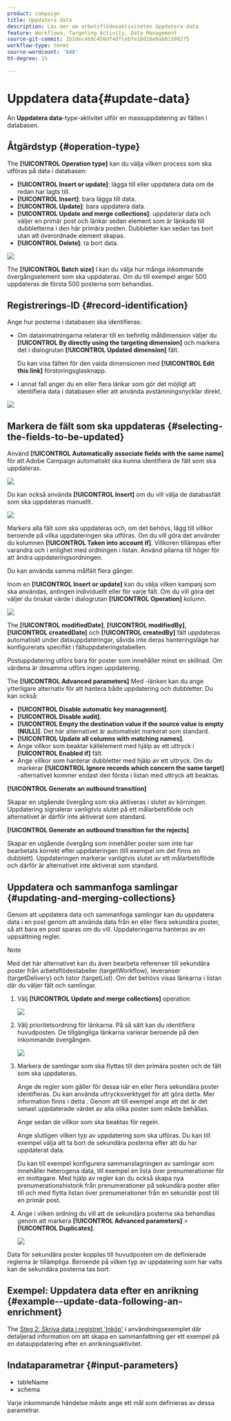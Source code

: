 ```yaml
---
product: campaign
title: Uppdatera data
description: Läs mer om arbetsflödesaktiviteten Uppdatera data
feature: Workflows, Targeting Activity, Data Management
source-git-commit: 2b1dec4b9c456df4dfcebfe10d18e0ab01599275
workflow-type: tm+mt
source-wordcount: '848'
ht-degree: 1%

---
```


# Uppdatera data{#update-data}



An **Uppdatera data**-type-aktivitet utför en massuppdatering av fälten i databasen.

## Åtgärdstyp {#operation-type}

The **[!UICONTROL Operation type]** kan du välja vilken process som ska utföras på data i databasen:

* **[!UICONTROL Insert or update]**: lägga till eller uppdatera data om de redan har lagts till.
* **[!UICONTROL Insert]**: bara lägga till data.
* **[!UICONTROL Update]**: bara uppdatera data.
* **[!UICONTROL Update and merge collections]**: uppdaterar data och väljer en primär post och länkar sedan element som är länkade till dubbletterna i den här primära posten. Dubbletter kan sedan tas bort utan att överordnade element skapas.
* **[!UICONTROL Delete]**: ta bort data.

![](assets/s_advuser_update_data_1.png)

The **[!UICONTROL Batch size]** I kan du välja hur många inkommande övergångselement som ska uppdateras. Om du till exempel anger 500 uppdateras de första 500 posterna som behandlas.

## Registrerings-ID {#record-identification}

Ange hur posterna i databasen ska identifieras:

* Om datainmatningarna relaterar till en befintlig måldimension väljer du **[!UICONTROL By directly using the targeting dimension]** och markera det i dialogrutan **[!UICONTROL Updated dimension]** fält.

   Du kan visa fälten för den valda dimensionen med **[!UICONTROL Edit this link]** förstoringsglasknapp.

* I annat fall anger du en eller flera länkar som gör det möjligt att identifiera data i databasen eller att använda avstämningsnycklar direkt.

![](assets/s_advuser_update_data_2.png)

## Markera de fält som ska uppdateras {#selecting-the-fields-to-be-updated}

Använd **[!UICONTROL Automatically associate fields with the same name]** för att Adobe Campaign automatiskt ska kunna identifiera de fält som ska uppdateras.

![](assets/s_advuser_update_data_3b.png)

Du kan också använda **[!UICONTROL Insert]** om du vill välja de databasfält som ska uppdateras manuellt.

![](assets/s_advuser_update_data_3.png)

Markera alla fält som ska uppdateras och, om det behövs, lägg till villkor beroende på vilka uppdateringen ska utföras. Om du vill göra det använder du kolumnen **[!UICONTROL Taken into account if]**. Villkoren tillämpas efter varandra och i enlighet med ordningen i listan. Använd pilarna till höger för att ändra uppdateringsordningen.

Du kan använda samma målfält flera gånger.

Inom en **[!UICONTROL Insert or update]** kan du välja vilken kampanj som ska användas, antingen individuellt eller för varje fält. Om du vill göra det väljer du önskat värde i dialogrutan **[!UICONTROL Operation]** kolumn.

![](assets/s_advuser_update_data_5.png)

The **[!UICONTROL modifiedDate]**, **[!UICONTROL modifiedBy]**, **[!UICONTROL createdDate]** och **[!UICONTROL createdBy]** fält uppdateras automatiskt under datauppdateringar, såvida inte deras hanteringsläge har konfigurerats specifikt i fältuppdateringstabellen.

Postuppdatering utförs bara för poster som innehåller minst en skillnad. Om värdena är desamma utförs ingen uppdatering.

The **[!UICONTROL Advanced parameters]** Med -länken kan du ange ytterligare alternativ för att hantera både uppdatering och dubbletter. Du kan också:

* **[!UICONTROL Disable automatic key management]**.
* **[!UICONTROL Disable audit]**.
* **[!UICONTROL Empty the destination value if the source value is empty (NULL)]**. Det här alternativet är automatiskt markerat som standard.
* **[!UICONTROL Update all columns with matching names]**.
* Ange villkor som beaktar källelement med hjälp av ett uttryck i **[!UICONTROL Enabled if]** fält.
* Ange villkor som hanterar dubbletter med hjälp av ett uttryck. Om du markerar **[!UICONTROL Ignore records which concern the same target]** -alternativet kommer endast den första i listan med uttryck att beaktas.

**[!UICONTROL Generate an outbound transition]**

Skapar en utgående övergång som ska aktiveras i slutet av körningen. Uppdatering signalerar vanligtvis slutet på ett målarbetsflöde och alternativet är därför inte aktiverat som standard.

**[!UICONTROL Generate an outbound transition for the rejects]**

Skapar en utgående övergång som innehåller poster som inte har bearbetats korrekt efter uppdateringen (till exempel om det finns en dubblett). Uppdateringen markerar vanligtvis slutet av ett målarbetsflöde och därför är alternativet inte aktiverat som standard.

## Uppdatera och sammanfoga samlingar {#updating-and-merging-collections}

Genom att uppdatera data och sammanfoga samlingar kan du uppdatera data i en post genom att använda data från en eller flera sekundära poster, så att bara en post sparas om du vill. Uppdateringarna hanteras av en uppsättning regler.

>[!NOTE]
>
>Med det här alternativet kan du även bearbeta referenser till sekundära poster från arbetsflödestabeller (targetWorkflow), leveranser (targetDelivery) och listor (targetList). Om det behövs visas länkarna i listan där du väljer fält och samlingar.

1. Välj **[!UICONTROL Update and merge collections]** operation.

   ![](assets/update_and_merge_collections1.png)

1. Välj prioritetsordning för länkarna. På så sätt kan du identifiera huvudposten. De tillgängliga länkarna varierar beroende på den inkommande övergången.

   ![](assets/update_and_merge_collections2.png)

1. Markera de samlingar som ska flyttas till den primära posten och de fält som ska uppdateras.

   Ange de regler som gäller för dessa när en eller flera sekundära poster identifieras. Du kan använda uttrycksverktyget för att göra detta. Mer information finns i detta . Genom att till exempel ange att det är det senast uppdaterade värdet av alla olika poster som måste behållas.

   Ange sedan de villkor som ska beaktas för regeln.

   Ange slutligen vilken typ av uppdatering som ska utföras. Du kan till exempel välja att ta bort de sekundära posterna efter att du har uppdaterat data.

   Du kan till exempel konfigurera sammanslagningen av samlingar som innehåller heterogena data, till exempel en lista över prenumerationer för en mottagare. Med hjälp av regler kan du också skapa nya prenumerationshistorik från prenumerationer på sekundära poster eller till och med flytta listan över prenumerationer från en sekundär post till en primär post.

1. Ange i vilken ordning du vill att de sekundära posterna ska behandlas genom att markera **[!UICONTROL Advanced parameters]** > **[!UICONTROL Duplicates]**.

   ![](assets/update_and_merge_collections3.png)

Data för sekundära poster kopplas till huvudposten om de definierade reglerna är tillämpliga. Beroende på vilken typ av uppdatering som har valts kan de sekundära posterna tas bort.

## Exempel: Uppdatera data efter en anrikning {#example--update-data-following-an-enrichment}

The [Steg 2: Skriva data i registret &#39;Inköp&#39;](create-a-summary-list.md#step-2--writing-enriched-data-to-the--purchases--table) i användningsexemplet där detaljerad information om att skapa en sammanfattning ger ett exempel på en datauppdatering efter en anrikningsaktivitet.

## Indataparametrar {#input-parameters}

* tableName
* schema

Varje inkommande händelse måste ange ett mål som definieras av dessa parametrar.
